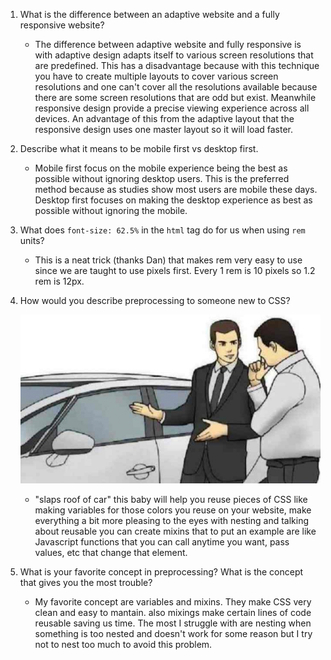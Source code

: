 1. What is the difference between an adaptive website and a fully responsive website?

    * The difference between adaptive website and fully responsive is with adaptive design adapts itself to various screen resolutions that are predefined. This has a disadvantage because with this technique you have to create multiple layouts to cover various screen resolutions and one can't cover all the resolutions available because there are some screen resolutions that are odd but exist. Meanwhile responsive design provide a precise viewing experience across all devices. An advantage of this from the adaptive layout that the responsive design uses one master layout so it will load faster. 

2. Describe what it means to be mobile first vs desktop first.

    * Mobile first focus on the mobile experience being the best as possible without ignoring desktop users. This is the preferred method because as studies show most users are mobile these days. Desktop first focuses on making the desktop experience as best as possible without ignoring the mobile.

3. What does `font-size: 62.5%` in the `html` tag do for us when using `rem` units?

    * This is a neat trick (thanks Dan) that makes rem very easy to use since we are taught to use pixels first. Every 1 rem is 10 pixels so 1.2 rem is 12px. 

4. How would you describe preprocessing to someone new to CSS?

    ![Example](img/car.jpg) 

    * "slaps roof of car" this baby will help you reuse pieces of CSS like making variables for those colors you reuse on your website, make everything a bit more pleasing to the eyes with nesting and talking about reusable you can create mixins that to put an example are like Javascript functions that you can call anytime you want, pass values, etc that change that element.

5. What is your favorite concept in preprocessing?  What is the concept that gives you the most trouble? 

    * My favorite concept are variables and mixins. They make CSS very clean and easy to mantain. also mixings make certain lines of code reusable saving us time. The most I struggle with are nesting when something is too nested and doesn't work for some reason but I try not to nest too much to avoid this problem. 

